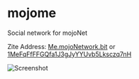 # mojome

Social network for mojoNet

Zite Address: [Me.mojoNetwork.bit](http://127.0.0.1:43110/Me.mojoNetwork.bit) or [1MeFqFfFFGQfa1J3gJyYYUvb5Lksczq7nH](http://127.0.0.1:43110/1MeFqFfFFGQfa1J3gJyYYUvb5Lksczq7nH)

![Screenshot](http://funkyimg.com/i/2BKNE.png)
